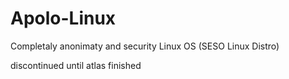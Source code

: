 # Apolo-Linux
Completaly anonimaty and security Linux OS (SESO Linux Distro)

discontinued until atlas finished
